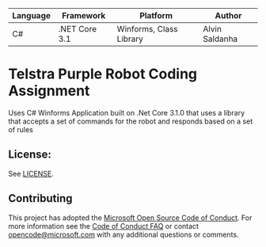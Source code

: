 | Language | Framework | Platform | Author |
| -------- | -------- |--------|--------|
| C# | .NET Core 3.1 | Winforms, Class Library | Alvin Saldanha


# Telstra Purple Robot Coding Assignment

Uses C# Winforms Application built on .Net Core 3.1.0 that uses a library that accepts a set of commands for the robot and responds based on a set of rules

## License:
See [LICENSE](LICENSE).


## Contributing
This project has adopted the [Microsoft Open Source Code of Conduct](https://opensource.microsoft.com/codeofconduct/).
For more information see the [Code of Conduct FAQ](https://opensource.microsoft.com/codeofconduct/faq/) or
contact [opencode@microsoft.com](mailto:opencode@microsoft.com) with any additional questions or comments.
